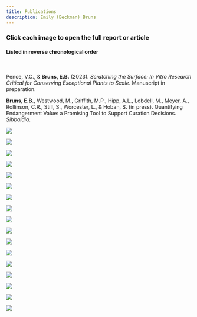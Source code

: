 ```yaml
---
title: Publications
description: Emily (Beckman) Bruns
---
```


### Click each image to open the full report or article

#### Listed in reverse chronological order

<br>

Pence, V.C., & **Bruns, E.B.** (2023). *Scratching the Surface:  In Vitro Research Critical for Conserving Exceptional Plants to Scale*. Manuscript in preparation.

**Bruns, E.B.**, Westwood, M., Griffith, M.P., Hipp, A.L., Lobdell, M., Meyer, A., Rollinson, C.R., Still, S., Worcester, L., & Hoban, S. (in press). Quantifying Endangerment Value: a Promising Tool to Support Curation Decisions. *Sibbaldia*.

<a href="https://northamericanfruitnuttreecwr.github.io" target="_blank"><img src="https://eb-bruns.github.io/portfolio/CWR_webpage.jpg"/></a>

<a href="https://www.science.org/doi/10.1126/science.add2889" target="_blank"><img src="https://eb-bruns.github.io/portfolio/ew_article.jpg"/></a>

<a href="https://www.bgci.org/news-events/new-integrated-collections-development-report-led-by-the-morton-arboretum/" target="_blank"><img src="https://eb-bruns.github.io/portfolio/collection_value.jpg"/></a>

<a href="https://www.globalconservationconsortia.org/resources/conservation-gap-analysis-of-native-magnolias-of-the-u-s-and-canada/" target="_blank"><img src="https://eb-bruns.github.io/portfolio/magnolia_NA_analysis.jpg"/></a>

<a href="https://nph.onlinelibrary.wiley.com/doi/10.1002/ppp3.10305" target="_blank"><img src="https://eb-bruns.github.io/portfolio/us_trees_article.jpg"/></a>

<a href="http://www.se-pca.org/ex-situ-gap-analysis/" target="_blank"><img src="https://eb-bruns.github.io/portfolio/sepca_analysis.jpg"/></a>

<a href="https://www.mdpi.com/2223-7747/11/12/1528/html" target="_blank"><img src="https://eb-bruns.github.io/portfolio/cryo_article.jpg"/></a>

<a href="https://onlinelibrary.wiley.com/doi/10.1111/eva.13391" target="_blank"><img src="https://eb-bruns.github.io/portfolio/havardii_article.jpg"/></a>

<a href="https://www.globalconservationconsortia.org/resources/global-conservation-gap-analysis-of-magnolia/" target="_blank"><img src="https://eb-bruns.github.io/portfolio/magnolia_global_analysis.jpg"/></a>

<a href="https://www.sciencedirect.com/science/article/pii/S0006320721004924" target="_blank"><img src="https://eb-bruns.github.io/portfolio/exceptional1_article.jpg"/></a>

<a href="https://www.sciencedirect.com/science/article/pii/S0006320721004912" target="_blank"><img src="https://eb-bruns.github.io/portfolio/exceptional2_article.jpg"/></a>

<a href="https://mortonarb.org/science/projects/conservation-gap-analysis-of-u-s-trees-in-nine-priority-genera/" target="_blank"><img src="https://eb-bruns.github.io/portfolio/nine_genera_reports.jpg"/></a>

<a href="https://www.internationaloaksociety.org/content/propagation-manual-quercus—-spanish" target="_blank"><img src="https://eb-bruns.github.io/portfolio/prop_manual.jpg"/></a>

<a href="https://globaltrees.org/resources/the-red-list-of-oaks-2020/" target="_blank"><img src="https://eb-bruns.github.io/portfolio/rl_oaks_2020.jpg"/></a>

<a href="https://mortonarb.org/science/projects/conservation-gap-analysis-of-native-u-s-oaks/" target="_blank"><img src="https://eb-bruns.github.io/portfolio/oak_analysis.jpg"/></a>

<a href="https://www.bgci.org/resources/bgci-tools-and-resources/toward-the-metacollection-coordinating-conservation-collections-to-safeguard-plant-diversity/" target="_blank"><img src="https://eb-bruns.github.io/portfolio/metacollections.jpg"/></a>

<a href="https://globaltrees.org/wp-content/uploads/2017/09/Oaks5.pdf" target="_blank"><img src="https://eb-bruns.github.io/portfolio/us_rl_oaks.jpg"/></a>

